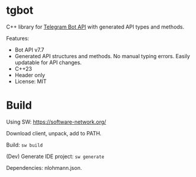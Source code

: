 # tgbot

C++ library for [Telegram Bot API](https://core.telegram.org/bots/api) with generated API types and methods.

Features:

* Bot API v7.7
* Generated API structures and methods. No manual typing errors. Easily updatable for API changes.
* C++23
* Header only
* License: MIT

# Build

Using SW: https://software-network.org/

Download client, unpack, add to PATH.

Build: `sw build`

(Dev) Generate IDE project: `sw generate`

Dependencies: nlohmann.json.
